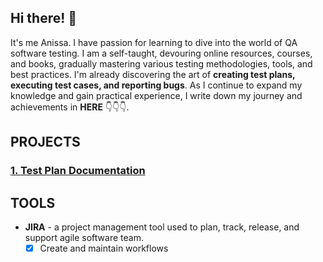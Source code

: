 ## Hi there! 👋

It's me Anissa. I have passion for learning  to dive into the world of QA software testing. I am a self-taught, devouring online resources, courses, and books, gradually mastering various testing methodologies, tools, and best practices. I'm already discovering the art of **creating test plans, executing test cases, and reporting bugs**. As I continue to expand my knowledge and gain practical experience, I  write down my journey and achievements in **HERE** 👇👇👇.

## PROJECTS
### [1. Test Plan Documentation]()


## TOOLS
+ **JIRA** - a project management tool used to plan, track, release, and support agile software team.
  + [x] Create and maintain workflows
